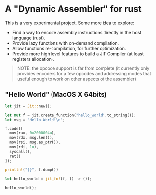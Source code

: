 # A "Dynamic Assembler" for rust

This is a very experimental project. Some more idea to explore:

- Find a way to encode assembly instructions directly in the host language (rust).
- Provide lazy functions with on-demand compilation.
- Allow functions re-compilation, for further optimization.
- Provide more high level features to build a JIT Compiler (at least registers allocation).

> NOTE: the opcode support is far from complete (it currently only provides encoders for a few opcodes and addressing modes that useful enough to work on other aspects of the assembler) 

## "Hello World" (MacOS X 64bits) 

```rust
let jit = Jit::new();

let mut f = jit.create_function("hello_world".to_string());
let msg = "Hello World!\n";

f.code([
  mov(rax, 0x2000004u),
  mov(rdx, msg.len()),
  mov(rsi, msg.as_ptr()),
  mov(rdi, 1u),
  syscall(),
  ret()
]);

println!("{}", f.dump())

let hello_world = jit_fn!(f, () -> ());

hello_world();
```
